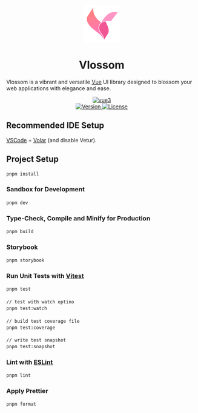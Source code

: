 <p align="center">
    <img alt="Vlossom Logo" width="100" src="./assets/vlossom-logo.png">
</p>

<h1 align="center">Vlossom</h1/>

Vlossom is a vibrant and versatile [Vue](https://vuejs.org/) UI library designed to blossom your web applications with elegance and ease.

<p align="center">
    <a href="https://vuejs.org/">
        <img src="https://img.shields.io/badge/Vue.js-35495E?style=for-the-badge&logo=vuedotjs&logoColor=4FC08D" alt="vue3">
    </a>
    <br/>
    <a href="https://www.npmjs.com/package/vlossom">
        <img src="https://img.shields.io/npm/v/vlossom.svg" alt="Version">
    </a>
    <a href="https://github.com/pubg/vlossom/blob/main/CONTRIBUTING.md#license">
        <img src="https://img.shields.io/npm/l/vlossom.svg" alt="License">
    </a>
</p>

## Recommended IDE Setup

[VSCode](https://code.visualstudio.com/) + [Volar](https://marketplace.visualstudio.com/items?itemName=Vue.volar) (and disable Vetur).

## Project Setup

```sh
pnpm install
```

### Sandbox for Development

```sh
pnpm dev
```

### Type-Check, Compile and Minify for Production

```sh
pnpm build
```

### Storybook

```sh
pnpm storybook
```

### Run Unit Tests with [Vitest](https://vitest.dev/)

```sh
pnpm test

// test with watch optino
pnpm test:watch

// build test coverage file
pnpm test:coverage

// write test snapshot
pnpm test:snapshot
```

### Lint with [ESLint](https://eslint.org/)

```sh
pnpm lint
```

### Apply Prettier

```sh
pnpm format
```
